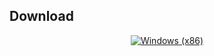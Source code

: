 ## Download

<p align="center">
  <a href="https://github.com/notj-code/WBHPA_archiever/archive/refs/heads/main.zip">
    <img src="https://img.shields.io/badge/Download%20for%20Windows-%20-blue?logo=windows11&logoColor=white&style=for-the-badge" alt="Windows (x86)">
  </a>
</p>

